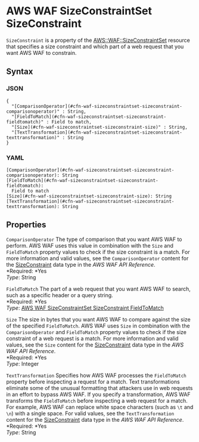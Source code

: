 # AWS WAF SizeConstraintSet SizeConstraint<a name="aws-properties-waf-sizeconstraintset-sizeconstraint"></a>

`SizeConstraint` is a property of the [AWS::WAF::SizeConstraintSet](aws-resource-waf-sizeconstraintset.md) resource that specifies a size constraint and which part of a web request that you want AWS WAF to constrain\.

## Syntax<a name="w3ab2c21c14e1771b5"></a>

### JSON<a name="aws-properties-waf-sizeconstraintset-sizeconstraint-syntax.json"></a>

```
{
  "[ComparisonOperator](#cfn-waf-sizeconstraintset-sizeconstraint-comparisonoperator)" : String,
  "[FieldToMatch](#cfn-waf-sizeconstraintset-sizeconstraint-fieldtomatch)" : Field to match,
  "[Size](#cfn-waf-sizeconstraintset-sizeconstraint-size)" : String,
  "[TextTransformation](#cfn-waf-sizeconstraintset-sizeconstraint-texttransformation)" : String
}
```

### YAML<a name="aws-properties-waf-sizeconstraintset-sizeconstraint-syntax.yaml"></a>

```
[ComparisonOperator](#cfn-waf-sizeconstraintset-sizeconstraint-comparisonoperator): String
[FieldToMatch](#cfn-waf-sizeconstraintset-sizeconstraint-fieldtomatch):
  Field to match
[Size](#cfn-waf-sizeconstraintset-sizeconstraint-size): String
[TextTransformation](#cfn-waf-sizeconstraintset-sizeconstraint-texttransformation): String
```

## Properties<a name="w3ab2c21c14e1771b7"></a>

`ComparisonOperator`  <a name="cfn-waf-sizeconstraintset-sizeconstraint-comparisonoperator"></a>
The type of comparison that you want AWS WAF to perform\. AWS WAF uses this value in combination with the `Size` and `FieldToMatch` property values to check if the size constraint is a match\. For more information and valid values, see the `ComparisonOperator` content for the [SizeConstraint](http://docs.aws.amazon.com/waf/latest/APIReference/API_SizeConstraint.html) data type in the *AWS WAF API Reference*\.  
*Required: *Yes  
*Type*: String

`FieldToMatch`  <a name="cfn-waf-sizeconstraintset-sizeconstraint-fieldtomatch"></a>
The part of a web request that you want AWS WAF to search, such as a specific header or a query string\.  
*Required: *Yes  
*Type*: [AWS WAF SizeConstraintSet SizeConstraint FieldToMatch](aws-properties-waf-sizeconstraintset-sizeconstraint-fieldtomatch.md)

`Size`  <a name="cfn-waf-sizeconstraintset-sizeconstraint-size"></a>
The size in bytes that you want AWS WAF to compare against the size of the specified `FieldToMatch`\. AWS WAF uses `Size` in combination with the `ComparisonOperator` and `FieldToMatch` property values to check if the size constraint of a web request is a match\. For more information and valid values, see the `Size` content for the [SizeConstraint](http://docs.aws.amazon.com/waf/latest/APIReference/API_SizeConstraint.html) data type in the *AWS WAF API Reference*\.  
*Required: *Yes  
*Type*: Integer

`TextTransformation`  <a name="cfn-waf-sizeconstraintset-sizeconstraint-texttransformation"></a>
Specifies how AWS WAF processes the `FieldToMatch` property before inspecting a request for a match\. Text transformations eliminate some of the unusual formatting that attackers use in web requests in an effort to bypass AWS WAF\. If you specify a transformation, AWS WAF transforms the `FieldToMatch` before inspecting a web request for a match\.  
For example, AWS WAF can replace white space characters \(such as `\t` and `\n`\) with a single space\. For valid values, see the `TextTransformation` content for the [SizeConstraint](http://docs.aws.amazon.com/waf/latest/APIReference/API_SizeConstraint.html) data type in the *AWS WAF API Reference*\.  
*Required: *Yes  
*Type*: String